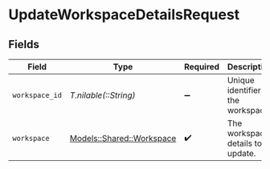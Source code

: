 # UpdateWorkspaceDetailsRequest


## Fields

| Field                                                         | Type                                                          | Required                                                      | Description                                                   |
| ------------------------------------------------------------- | ------------------------------------------------------------- | ------------------------------------------------------------- | ------------------------------------------------------------- |
| `workspace_id`                                                | *T.nilable(::String)*                                         | :heavy_minus_sign:                                            | Unique identifier of the workspace.                           |
| `workspace`                                                   | [Models::Shared::Workspace](../../models/shared/workspace.md) | :heavy_check_mark:                                            | The workspace details to update.                              |